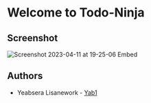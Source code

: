 # Welcome to Todo-Ninja

## Screenshot

![Screenshot 2023-04-11 at 19-25-06 Embed](https://user-images.githubusercontent.com/72093475/231227803-6ed57bb2-20c8-40db-985c-cd37a4971509.png)

## Authors

- Yeabsera Lisanework - [Yab1](https://github.com/Yab1)
